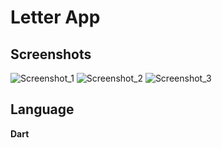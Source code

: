 # Letter App
## Screenshots
![Screenshot_1](https://github.com/nip-068/Letter_App/assets/145751324/4f99ec7d-0f1e-409d-ba78-47d4e77c3726)
![Screenshot_2](https://github.com/nip-068/Letter_App/assets/145751324/7afb10d1-03da-43cc-93b4-c80700c9cebf)
![Screenshot_3](https://github.com/nip-068/Letter_App/assets/145751324/5d11869a-6544-42ba-8dd5-c274f787cc13)
## Language
**Dart**
